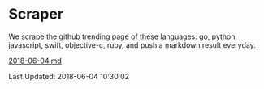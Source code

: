 # Scraper

We scrape the github trending page of these languages: go, python, javascript, swift, objective-c, ruby, and push a markdown result everyday.

[2018-06-04.md](https://github.com/henson/Scraper/blob/master/2018-06-04.md)

Last Updated: 2018-06-04 10:30:02